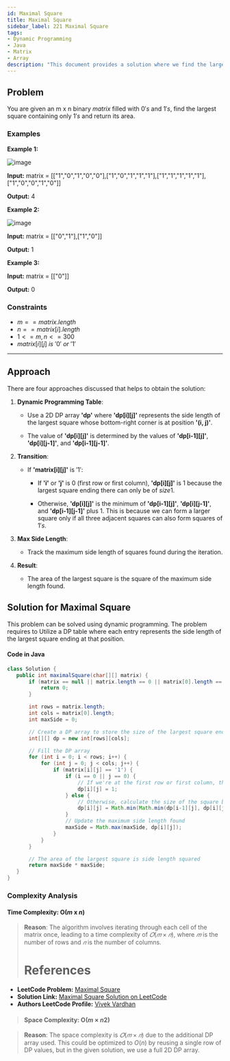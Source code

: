 ```yaml
---
id: Maximal Square
title: Maximal Square
sidebar_label: 221 Maximal Square
tags:
- Dynamic Programming
- Java
- Matrix
- Array
description: "This document provides a solution where we find the largest square containing only 1's and return its area."
---
```


## Problem

You are given an m x n binary $matrix$ filled with $0's$ and $1's$, find the largest square containing only $1's$ and return its area.

### Examples

**Example 1:**

![image](https://github.com/vivekvardhan2810/codeharborhub.github.io/assets/91594529/4816deda-e3ba-47d4-b6d8-b38dd4fe67e2)

**Input:** matrix = [["1","0","1","0","0"],["1","0","1","1","1"],["1","1","1","1","1"],["1","0","0","1","0"]]

**Output:** 4

**Example 2:**

![image](https://github.com/vivekvardhan2810/codeharborhub.github.io/assets/91594529/43f9556f-bdde-4d5c-b8ab-a5807c51cb3c)

**Input:** matrix = [["0","1"],["1","0"]]

**Output:** 1

**Example 3:**

**Input:** matrix = [["0"]]

**Output:** 0

### Constraints

- $m == matrix.length$
- $n == matrix[i].length$
- $1 <= m, n <= 300$
- $matrix[i][j]$ $is$ $'0'$ $or$ $'1'$

---
## Approach
There are four approaches discussed that helps to obtain the solution:

1. **Dynamic Programming Table**:
   - Use a 2D DP array **'dp'** where **'dp[i][j]'** represents the side length of the largest square whose bottom-right corner is at position **'(i, j)'**.
     
   - The value of **'dp[i][j]'** is determined by the values of **'dp[i-1][j]'**, **'dp[i][j-1]'**, and **'dp[i-1][j-1]'**.

2. **Transition**:
     
   - If **'matrix[i][j]'** is $'1'$:
     -  If **'i'** or **'j'** is $0$ (first row or first column), **'dp[i][j]'** is $1$ because the largest square ending there can only be of $size1$.
     
     -  Otherwise, **'dp[i][j]'** is the minimum of **'dp[i-1][j]'**, **'dp[i][j-1]'**, and **'dp[i-1][j-1]'** plus $1$. This is because we can form a larger square only if all three adjacent squares can also form squares of $1's$.
        
3. **Max Side Length**:
   
   - Track the maximum side length of squares found during the iteration.

4. **Result**:
     
   - The area of the largest square is the square of the maximum side length found.

## Solution for Maximal Square

This problem can be solved using dynamic programming. The problem requires to Utilize a DP table where each entry represents the side length of the largest square ending at that position.

#### Code in Java
    
 ```java
class Solution {
    public int maximalSquare(char[][] matrix) {
        if (matrix == null || matrix.length == 0 || matrix[0].length == 0) {
            return 0;
        }

        int rows = matrix.length;
        int cols = matrix[0].length;
        int maxSide = 0;

        // Create a DP array to store the size of the largest square ending at each position
        int[][] dp = new int[rows][cols];

        // Fill the DP array
        for (int i = 0; i < rows; i++) {
            for (int j = 0; j < cols; j++) {
                if (matrix[i][j] == '1') {
                    if (i == 0 || j == 0) {
                        // If we're at the first row or first column, the largest square ending here is just 1
                        dp[i][j] = 1;
                    } else {
                        // Otherwise, calculate the size of the square based on the surrounding squares
                        dp[i][j] = Math.min(Math.min(dp[i-1][j], dp[i][j-1]), dp[i-1][j-1]) + 1;
                    }
                    // Update the maximum side length found
                    maxSide = Math.max(maxSide, dp[i][j]);
                }
            }
        }

        // The area of the largest square is side length squared
        return maxSide * maxSide;
    }
}

```

### Complexity Analysis

#### Time Complexity: O($m$ x $n$)

> **Reason**: The algorithm involves iterating through each cell of the matrix once, leading to a time complexity of $𝑂(𝑚 × 𝑛)$, where $𝑚$ is the number of rows and $𝑛$ is the number of columns.
>
> # References

- **LeetCode Problem:** [Maximal Square](https://leetcode.com/problems/maximal-square/description/)
- **Solution Link:** [Maximal Square Solution on LeetCode](https://leetcode.com/problems/maximal-square/solutions/)
- **Authors LeetCode Profile:** [Vivek Vardhan](https://leetcode.com/u/vivekvardhan43862/)
>
> #### Space Complexity: O($m$ × $n2$)

> **Reason**: The space complexity is $𝑂(𝑚 × 𝑛)$ due to the additional DP array used. This could be optimized to $O(n)$ by reusing a single row of DP values, but in the given solution, we use a full 2D DP array.
>
> 
